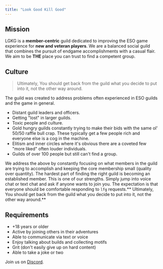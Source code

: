 ```yaml
---
title: "Look Good Kill Good"
---
```


## Mission

LGKG is a **member-centric** guild dedicated to improving the ESO game experience for **new and veteran players**. We are a balanced social guild that combines the pursuit of endgame accomplishments with a casual flair. We aim to be **THE** place you can trust to find a competent group.

## Culture

> Ultimately, You should get back from the guild what you decide to put into it, not the other way around.

The guild was created to address problems often experienced in ESO guilds and the game in general.

- Distant guild leaders and officers.
- Getting "lost" in larger guilds.
- Toxic people and culture.
- Gold hungry guilds constantly trying to make their bids with the same ol' 50/50 raffle bull crap. These typically get a few people rich and everyone else is a cog in the machine.
- Elitism and inner circles where it's obvious there are a coveted few "more liked" often louder individuals.
- Guilds of over 100 people but still can't find a group.

We address the above by constantly focusing on what members in the guild are trying to accomplish and keeping the core membership small (quality over quantity). The hardest part of finding the right guild is becoming an established member. This is one of our strengths. Simply jump into voice chat or text chat and ask if anyone wants to join you. The expectation is that everyone should be comfortable responding to `lfg` requests.** Ultimately, You should get back from the guild what you decide to put into it, not the other way around.**

## Requirements

- +18 years or older
- Active by joining others in their adventures
- Able to communicate via text or voice
- Enjoy talking about builds and collecting motifs
- Grit (don't easily give up on hard content)
- Able to take a joke or two

Join us on [Discord](https://discord.gg/EKUyK9Z9SK).
